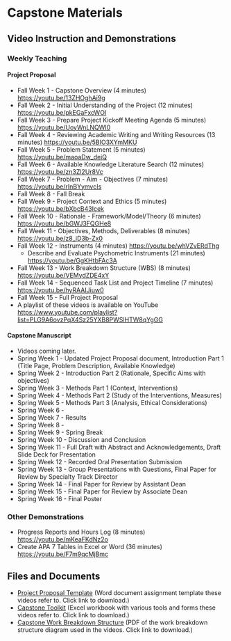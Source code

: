 # Capstone Materials

## Video Instruction and Demonstrations

### Weekly Teaching

#### Project Proposal

* Fall Week 1 - Capstone Overview (4 minutes) https://youtu.be/13ZHOghAi9g
* Fall Week 2 - Initial Understanding of the Project (12 minutes) https://youtu.be/pkEGaFxcWOI
* Fall Week 3 - Prepare Project Kickoff Meeting Agenda (5 minutes) https://youtu.be/UoyWnLNQWI0
* Fall Week 4 - Reviewing Academic Writing and Writing Resources (13 minutes) https://youtu.be/5BIO3XYmMKU
* Fall Week 5 - Problem Statement (5 minutes) https://youtu.be/maoaDw_deiQ
* Fall Week 6 - Available Knowledge Literature Search (12 minutes) https://youtu.be/zn3Zl2Ur8Vc
* Fall Week 7 - Problem - Aim - Objectives (7 minutes) https://youtu.be/rInBYymvcIs
* Fall Week 8 - Fall Break
* Fall Week 9 - Project Context and Ethics (5 minutes) https://youtu.be/bXbcB43Icek
* Fall Week 10 - Rationale - Framework/Model/Theory (6 minutes) https://youtu.be/bGWJ3FQGHe8
* Fall Week 11 - Objectives, Methods, Deliverables (8 minutes) https://youtu.be/z8_iD3b-Zx0
* Fall Week 12 - Instruments (4 minutes) https://youtu.be/whVZvERdThg
  * Describe and Evaluate Psychometric Instruments (21 minutes) https://youtu.be/GgKHtbFAc3A
* Fall Week 13 - Work Breakdown Structure (WBS) (8 minutes) https://youtu.be/VEMydZDE4xY
* Fall Week 14 - Sequenced Task List and Project Timeline (7 minutes) https://youtu.be/hyRAAIJiuw0
* Fall Week 15 - Full Project Proposal
* A playlist of these videos is available on YouTube https://www.youtube.com/playlist?list=PLG9A6ovzPqX4Sz25YXB8PWSlHTW8qYgGG

#### Capstone Manuscript

* Videos coming later.
* Spring Week 1 - Updated Project Proposal document, Introduction Part 1 (Title Page, Problem Description, Available Knowledge)
* Spring Week 2 - Introduction Part 2 (Rationale, Specific Aims with objectives)
* Spring Week 3 - Methods Part 1 (Context, Interventions)
* Spring Week 4 - Methods Part 2 (Study of the Interventions, Measures)
* Spring Week 5 - Methods Part 3 (Analysis, Ethical Considerations)
* Spring Week 6 - 
* Spring Week 7 - Results
* Spring Week 8 - 
* Spring Week 9 - Spring Break
* Spring Week 10 - Discussion and Conclusion
* Spring Week 11 - Full Draft with Abstract and Acknowledgements, Draft Slide Deck for Presentation
* Spring Week 12 - Recorded Oral Presentation Submission
* Spring Week 13 - Group Presentations with Questions, Final Paper for Review by Specialty Track Director
* Spring Week 14 - Final Paper for Review by Assistant Dean
* Spring Week 15 - Final Paper for Review by Associate Dean
* Spring Week 16 - Final Poster

### Other Demonstrations

* Progress Reports and Hours Log (8 minutes) https://youtu.be/mKeaFKdNz2o
* Create APA 7 Tables in Excel or Word (36 minutes) https://youtu.be/F7m9qcMjBmc

## Files and Documents

* [Project Proposal Template](https://github.com/cmcntsh/capstoneMaterials/raw/main/YourName%20YYYY-MM-DD%20NURS%206880%20Project%20Proposal%20Template.docx) (Word document assignment template these videos refer to. Click link to download.)
* [Capstone Toolkit](https://github.com/cmcntsh/capstoneMaterials/raw/main/CapstoneProjectToolkit_v6_2023-04-14.xlsx) (Excel workbook with various tools and forms these videos refer to. Click link to download.)
* [Capstone Work Breakdown Structure](https://github.com/cmcntsh/capstoneMaterials/raw/main/CapstoneWBS.pdf) (PDF of the work breakdown structure diagram used in the videos. Click link to download.)
